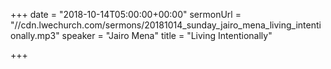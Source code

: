 +++
date = "2018-10-14T05:00:00+00:00"
sermonUrl = "//cdn.lwechurch.com/sermons/20181014_sunday_jairo_mena_living_intentionally.mp3"
speaker = "Jairo Mena"
title = "Living Intentionally"

+++
